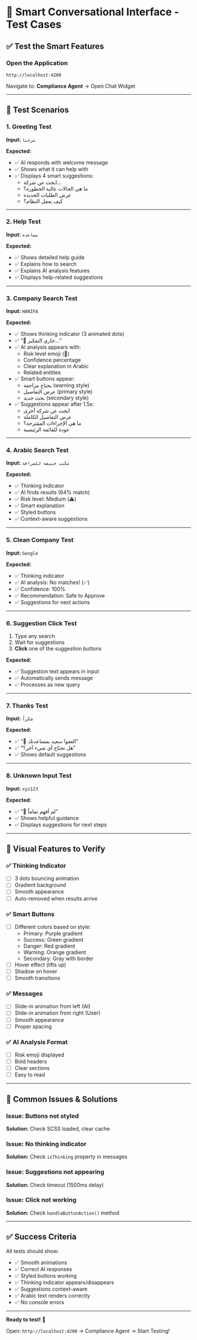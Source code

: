 # 🧪 Smart Conversational Interface - Test Cases

## ✅ Test the Smart Features

### Open the Application
```
http://localhost:4200
```

Navigate to: **Compliance Agent** → Open Chat Widget

---

## 🎯 Test Scenarios

### 1. **Greeting Test**
**Input:** `مرحبا`

**Expected:**
- ✅ AI responds with welcome message
- ✅ Shows what it can help with
- ✅ Displays 4 smart suggestions:
  - ابحث عن شركة...
  - ما هي الحالات عالية الخطورة؟
  - عرض الطلبات الجديدة
  - كيف يعمل النظام؟

---

### 2. **Help Test**
**Input:** `مساعدة`

**Expected:**
- ✅ Shows detailed help guide
- ✅ Explains how to search
- ✅ Explains AI analysis features
- ✅ Displays help-related suggestions

---

### 3. **Company Search Test**
**Input:** `HANIFA`

**Expected:**
- ✅ Shows thinking indicator (3 animated dots)
- ✅ "🤖 جاري التفكير..."
- ✅ AI analysis appears with:
  - Risk level emoji (🚨)
  - Confidence percentage
  - Clear explanation in Arabic
  - Related entities
- ✅ Smart buttons appear:
  - يحتاج مراجعة (warning style)
  - عرض التفاصيل (primary style)
  - بحث جديد (secondary style)
- ✅ Suggestions appear after 1.5s:
  - ابحث عن شركة أخرى
  - عرض التفاصيل الكاملة
  - ما هي الإجراءات المقترحة؟
  - عودة للقائمة الرئيسية

---

### 4. **Arabic Search Test**
**Input:** `مكتب حنيفة للصرافة`

**Expected:**
- ✅ Thinking indicator
- ✅ AI finds results (64% match)
- ✅ Risk level: Medium (⚠️)
- ✅ Smart explanation
- ✅ Styled buttons
- ✅ Context-aware suggestions

---

### 5. **Clean Company Test**
**Input:** `Google`

**Expected:**
- ✅ Thinking indicator
- ✅ AI analysis: No matches! (✅)
- ✅ Confidence: 100%
- ✅ Recommendation: Safe to Approve
- ✅ Suggestions for next actions

---

### 6. **Suggestion Click Test**
1. Type any search
2. Wait for suggestions
3. **Click** one of the suggestion buttons

**Expected:**
- ✅ Suggestion text appears in input
- ✅ Automatically sends message
- ✅ Processes as new query

---

### 7. **Thanks Test**
**Input:** `شكراً`

**Expected:**
- ✅ "🙏 العفو! سعيد بمساعدتك"
- ✅ "هل تحتاج أي شيء آخر؟"
- ✅ Shows default suggestions

---

### 8. **Unknown Input Test**
**Input:** `xyz123`

**Expected:**
- ✅ "🤔 لم أفهم تماماً"
- ✅ Shows helpful guidance
- ✅ Displays suggestions for next steps

---

## 🎨 Visual Features to Verify

### ✅ Thinking Indicator
- [ ] 3 dots bouncing animation
- [ ] Gradient background
- [ ] Smooth appearance
- [ ] Auto-removed when results arrive

### ✅ Smart Buttons
- [ ] Different colors based on style:
  - Primary: Purple gradient
  - Success: Green gradient
  - Danger: Red gradient
  - Warning: Orange gradient
  - Secondary: Gray with border
- [ ] Hover effect (lifts up)
- [ ] Shadow on hover
- [ ] Smooth transitions

### ✅ Messages
- [ ] Slide-in animation from left (AI)
- [ ] Slide-in animation from right (User)
- [ ] Smooth appearance
- [ ] Proper spacing

### ✅ AI Analysis Format
- [ ] Risk emoji displayed
- [ ] Bold headers
- [ ] Clear sections
- [ ] Easy to read

---

## 🐛 Common Issues & Solutions

### Issue: Buttons not styled
**Solution:** Check SCSS loaded, clear cache

### Issue: No thinking indicator
**Solution:** Check `isThinking` property in messages

### Issue: Suggestions not appearing
**Solution:** Check timeout (1500ms delay)

### Issue: Click not working
**Solution:** Check `handleButtonAction()` method

---

## ✅ Success Criteria

All tests should show:
- ✅ Smooth animations
- ✅ Correct AI responses
- ✅ Styled buttons working
- ✅ Thinking indicator appears/disappears
- ✅ Suggestions context-aware
- ✅ Arabic text renders correctly
- ✅ No console errors

---

**Ready to test!** 🚀

Open: `http://localhost:4200` → Compliance Agent → Start Testing!

